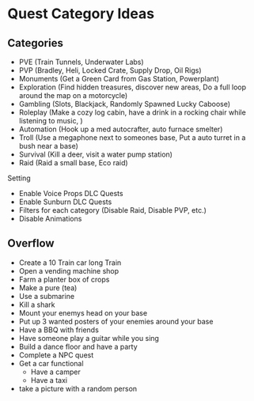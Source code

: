 # Quest Category Ideas

## Categories
- PVE (Train Tunnels, Underwater Labs)
- PVP (Bradley, Heli, Locked Crate, Supply Drop, Oil Rigs)
- Monuments (Get a Green Card from Gas Station, Powerplant)
- Exploration (Find hidden treasures, discover new areas, Do a full loop around the map on a motorcycle)
- Gambling (Slots, Blackjack, Randomly Spawned Lucky Caboose)
- Roleplay (Make a cozy log cabin, have a drink in a rocking chair while listening to music, )
- Automation (Hook up a med autocrafter, auto furnace smelter)
- Troll (Use a megaphone next to someones base, Put a auto turret in a bush near a base)
- Survival (Kill a deer, visit a water pump station)
- Raid (Raid a small base, Eco raid)

Setting
- Enable Voice Props DLC Quests
- Enable Sunburn DLC Quests
- Filters for each category (Disable Raid, Disable PVP, etc.)
- Disable Animations

## Overflow
- Create a 10 Train car long Train
- Open a vending machine shop
- Farm a planter box of crops
- Make a pure (tea)
- Use a submarine
- Kill a shark
- Mount your enemys head on your base
- Put up 3 wanted posters of your enemies around your base
- Have a BBQ with friends
- Have someone play a guitar while you sing
- Build a dance floor and have a party
- Complete a NPC quest
- Get a car functional
  - Have a camper
  - Have a taxi
- take a picture with a random person
